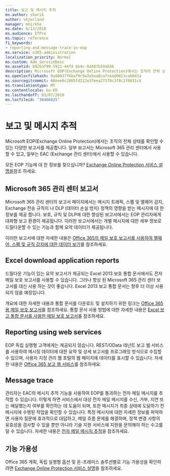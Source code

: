 ```yaml
---
title: 보고 및 메시지 추적
ms.author: sharik
author: skjerland
manager: mnirkhe
ms.date: 6/13/2018
ms.audience: ITPro
ms.topic: reference
f1_keywords:
- reporting-and-message-trace-in-eop
ms.service: o365-administration
localization_priority: Normal
ms.custom: Adm_ServiceDesc
ms.assetid: b9263f99-5921-44fd-bb4c-0d487b59a656
description: Microsoft EOP(Exchange Online Protection)에서는 조직의 전체 상태를 확인할 수 있는 다양한 보고서를 제공합니다. 일부 보고서는 Microsoft 365 관리 센터에서 사용할 수 있고, 일부는 EAC (Exchange 관리 센터)에서 사용할 수 있습니다.
ms.openlocfilehash: 9ad043776baf9c9a2e5ea8ca7cead0811ca66d3a
ms.sourcegitcommit: 68eee0c2885fd112e37eea27370c3f8c1f0831cb
ms.translationtype: MT
ms.contentlocale: ko-KR
ms.lasthandoff: 03/07/2019
ms.locfileid: "30466825"
---
```

# <a name="reporting-and-message-trace"></a>보고 및 메시지 추적

Microsoft EOP(Exchange Online Protection)에서는 조직의 전체 상태를 확인할 수 있는 다양한 보고서를 제공합니다. 일부 보고서는 Microsoft 365 관리 센터에서 사용할 수 있고, 일부는 EAC (Exchange 관리 센터)에서 사용할 수 있습니다.
  
모든 EOP 기능에 대 한 정보를 찾으십니까? [Exchange Online Protection 서비스 설명을](exchange-online-protection-service-description.md)참조 하세요.
  
## <a name="microsoft-365-admin-center-reports"></a>Microsoft 365 관리 센터 보고서
<a name="BKMK_office365admincenterreports"> </a>

Microsoft 365 관리 센터의 보고서 페이지에서는 메시지 트래픽, 스팸 및 맬웨어 감지, Exchange 전송 규칙이 나 DLP (데이터 손실 방지) 정책의 영향을 받는 메시지에 대 한 정보를 제공 합니다. 보호, 규칙 및 DLP에 대한 향상된 보고서에서는 EOP 관리자에게 대화형 보고 환경이 제공됩니다. 이러한 보고서에서는 개별 메시지에 대한 세부 정보로 드릴다운할 수 있는 기능과 함께 요약 데이터가 제공됩니다.
  
이러한 보고서에 대한 자세한 내용은 [Office 365의 메일 보호 보고서를 사용하여 맬웨어, 스팸 및 규칙 감지에 대한 데이터 보기](https://go.microsoft.com/fwlink/p/?LinkID=401102)를 참조하세요.
  
## <a name="excel-download-application-reports"></a>Excel download application reports
<a name="BKMK_exceldownloadapplicationreports"> </a>

드릴다운 기능이 있는 요약 보고서가 제공되는 Excel 2013 보호 통합 문서에서도 전자 메일 보호 보고서를 사용할 수 있습니다. 그러나 향상 된 Microsoft 365 관리 센터 보고서를 대신 사용 하는 것이 좋습니다. Excel 2013 보고 통합 문서는 향후 더 이상 사용되지 않을 예정입니다. 
  
개요에 대한 자세한 내용과 통합 문서를 다운로드 및 설치하기 위한 링크는 [Office 365용 메일 보호 보고서](https://go.microsoft.com/fwlink/p/?LinkId=271776)를 참조하세요. 통합 문서 사용 방법에 대한 자세한 내용은 [Excel 보고 통합 문서를 사용한 메일 보호 보고서](https://go.microsoft.com/fwlink/p/?LinkId=285211)를 참조하세요.
  
## <a name="reporting-using-web-services"></a>Reporting using web services
<a name="BKMK_reportingusingwebservices"> </a>

EOP 독립 실행형 고객에게는 제공되지 않습니다. REST/OData 테넌트 보고 웹 서비스를 사용하여 메시징 데이터에 대한 요약 및 상세 보고서를 프로그래밍 방식으로 수집할 수 있으며, 사용자 지정 관리 웹 포털의 웹 페이지에 데이터를 표시할 수 있습니다. 자세한 내용은 [Office 365 보고 웹 서비스](https://go.microsoft.com/fwlink/?LinkId=279926)를 참조하세요.
  
## <a name="message-trace"></a>Message trace
<a name="BKMK_messagetrace"> </a>

관리자는 EAC의 메시지 추적 기능을 사용하여 EOP를 통과하는 전자 메일 메시지를 추적할 수 있습니다. 이렇게 하면 서비스에서 대상 전자 메일 메시지를 수신, 거부, 지연 또는 배달했는지 여부를 확인하는 데 도움이 되며, 또한 메시지가 최종 상태에 도달하기 전 메시지에 수행된 작업을 확인할 수 있습니다. 특정 메시지에 대한 자세한 정보를 파악하면 사용자 질문에 효과적으로 대답하고, 메일 흐름 문제를 해결하며, 정책 변경 사항의 유효성을 검사할 수 있을 뿐만 아니라 기술 지원 서비스에 지원을 문의해야 하는 수고를 덜 수 있습니다. 자세한 내용은 [전자 메일 메시지 추적](https://go.microsoft.com/fwlink/p/?LinkID=282262)을 참조하세요.
  
## <a name="feature-availability"></a>기능 가용성
<a name="BKMK_messagetrace"> </a>

Office 365 계획, 독립 실행형 옵션 및 온-프레미스 솔루션별로 기능 가용성을 확인하려면 [Exchange Online Protection 서비스 설명](exchange-online-protection-service-description.md)을 참조하세요.
  

